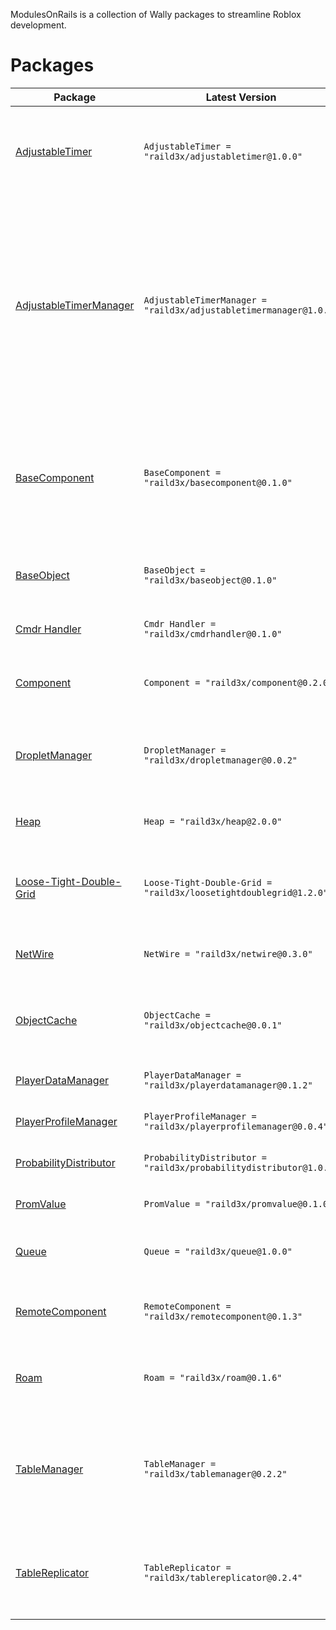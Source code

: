 ModulesOnRails is a collection of Wally packages to streamline Roblox development.

# Packages

| Package | Latest Version | Description |
|---------|----------------|-------------|
| [AdjustableTimer](https://raild3x.github.io/ModulesOnRails/api/AdjustableTimer) | `AdjustableTimer = "raild3x/adjustabletimer@1.0.0"` | A timer class that can be easily adjusted and paused without constant ticking. |
| [AdjustableTimerManager](https://raild3x.github.io/ModulesOnRails/api/AdjustableTimerManager) | `AdjustableTimerManager = "raild3x/adjustabletimermanager@1.0.1"` | A replication manager for AdjustableTimer that allows for easy synchronization across clients in a Roblox game. It handles the replication of timer states and adjustments, ensuring that all clients have a consistent view of the timer's status. |
| [BaseComponent](https://raild3x.github.io/ModulesOnRails/api/BaseComponent) | `BaseComponent = "raild3x/basecomponent@0.1.0"` | A utility extension to provide helpers for working with signals, janitors, attributes, and properties. *Only works with my Component fork.* |
| [BaseObject](https://raild3x.github.io/ModulesOnRails/api/BaseObject) | `BaseObject = "raild3x/baseobject@0.1.0"` | A base class for creating objects with a lifecycle, janitor, and event system. |
| [Cmdr Handler](https://raild3x.github.io/ModulesOnRails/api/CmdrHandler) | `Cmdr Handler = "raild3x/cmdrhandler@0.1.0"` | A wrapper for eveara/quenty's Cmdr library. |
| [Component](https://raild3x.github.io/ModulesOnRails/api/Component) | `Component = "raild3x/component@0.2.0"` | A fork of Sleitnick's Component class for Roblox. |
| [DropletManager](https://raild3x.github.io/ModulesOnRails/api/DropletManager) | `DropletManager = "raild3x/dropletmanager@0.0.2"` | A Droplet System for managing client-sided collectable items in a game. |
| [Heap](https://raild3x.github.io/ModulesOnRails/api/Heap) | `Heap = "raild3x/heap@2.0.0"` | A generic min/max heap implementation in Luau. |
| [Loose-Tight-Double-Grid](https://raild3x.github.io/ModulesOnRails/api/LooseTightDoubleGrid) | `Loose-Tight-Double-Grid = "raild3x/loosetightdoublegrid@1.2.0"` | A spatial partitioning system to query varied size entities in 2d space. |
| [NetWire](https://raild3x.github.io/ModulesOnRails/api/NetWire) | `NetWire = "raild3x/netwire@0.3.0"` | A networking library based off of sleitnicks comm library. |
| [ObjectCache](https://raild3x.github.io/ModulesOnRails/api/ObjectCache) | `ObjectCache = "raild3x/objectcache@0.0.1"` | A fork of Pyseph's ObjectCache module, with some additional features. |
| [PlayerDataManager](https://raild3x.github.io/ModulesOnRails/api/PlayerDataManager) | `PlayerDataManager = "raild3x/playerdatamanager@0.1.2"` | A class for managing player profiles. |
| [PlayerProfileManager](https://raild3x.github.io/ModulesOnRails/api/PlayerProfileManager) | `PlayerProfileManager = "raild3x/playerprofilemanager@0.0.4"` | A class for managing player profiles. |
| [ProbabilityDistributor](https://raild3x.github.io/ModulesOnRails/api/ProbabilityDistributor) | `ProbabilityDistributor = "raild3x/probabilitydistributor@1.0.6"` | A class for distributing probability. |
| [PromValue](https://raild3x.github.io/ModulesOnRails/api/PromValue) | `PromValue = "raild3x/promvalue@0.1.0"` | An object class that allows for delayed setting |
| [Queue](https://raild3x.github.io/ModulesOnRails/api/Queue) | `Queue = "raild3x/queue@1.0.0"` | A generic queue implementation in luau. |
| [RemoteComponent](https://raild3x.github.io/ModulesOnRails/api/RemoteComponent) | `RemoteComponent = "raild3x/remotecomponent@0.1.3"` | A component extension to provide easy networking functionality. |
| [Roam](https://raild3x.github.io/ModulesOnRails/api/Roam) | `Roam = "raild3x/roam@0.1.6"` | Roam is a service initialization framework for Roblox. |
| [TableManager](https://raild3x.github.io/ModulesOnRails/api/TableManager) | `TableManager = "raild3x/tablemanager@0.2.2"` | A class for managing and observing data in a table. Includes some additional classes for extending functionality. |
| [TableReplicator](https://raild3x.github.io/ModulesOnRails/api/ServerTableReplicator) | `TableReplicator = "raild3x/tablereplicator@0.2.4"` | A set of classes for replicating tables and their changes between server and client with minimal effort. |
